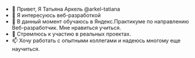 - 👋 Привет, Я Татьяна Аркель @arkel-tatiana
- 👀 Я интересуюсь веб-разработкой 
- 🌱 В данный момент обучаюсь в Яндекс.Практикуме по направлению Веб-разработчик. Мне нравиться учиться.
- 💞️ Стремлюсь к участию в реальных проектах. 
- 📫 Хочу работать с опытными коллегами и надеюсь многому еще научиться.

